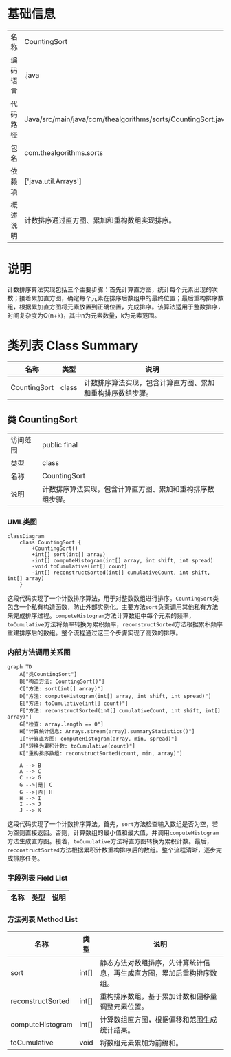 # 基础信息

|      |      |
|------|------|
| 名称 | CountingSort |
| 编码语言 | .java |
| 代码路径 | Java/src/main/java/com/thealgorithms/sorts/CountingSort.java |
| 包名 | com.thealgorithms.sorts |
| 依赖项 | ['java.util.Arrays'] |
| 概述说明 | 计数排序通过直方图、累加和重构数组实现排序。 |

# 说明

计数排序算法实现包括三个主要步骤：首先计算直方图，统计每个元素出现的次数；接着累加直方图，确定每个元素在排序后数组中的最终位置；最后重构排序数组，根据累加直方图将元素放置到正确位置，完成排序。该算法适用于整数排序，时间复杂度为O(n+k)，其中n为元素数量，k为元素范围。

# 类列表 Class Summary

| 名称   | 类型  | 说明 |
|-------|------|-------------|
| CountingSort | class | 计数排序算法实现，包含计算直方图、累加和重构排序数组步骤。 |



## 类 CountingSort

|      |      |
|------|------|
| 访问范围 | public final |
| 类型 | class |
| 名称 | CountingSort |
| 说明 | 计数排序算法实现，包含计算直方图、累加和重构排序数组步骤。 |


### UML类图

```mermaid
classDiagram
    class CountingSort {
        +CountingSort()
        +int[] sort(int[] array)
        -int[] computeHistogram(int[] array, int shift, int spread)
        -void toCumulative(int[] count)
        -int[] reconstructSorted(int[] cumulativeCount, int shift, int[] array)
    }
```

这段代码实现了一个计数排序算法，用于对整数数组进行排序。`CountingSort`类包含一个私有构造函数，防止外部实例化。主要方法`sort`负责调用其他私有方法来完成排序过程。`computeHistogram`方法计算数组中每个元素的频率，`toCumulative`方法将频率转换为累积频率，`reconstructSorted`方法根据累积频率重建排序后的数组。整个流程通过这三个步骤实现了高效的排序。


### 内部方法调用关系图

```mermaid
graph TD
    A["类CountingSort"]
    B["构造方法: CountingSort()"]
    C["方法: sort(int[] array)"]
    D["方法: computeHistogram(int[] array, int shift, int spread)"]
    E["方法: toCumulative(int[] count)"]
    F["方法: reconstructSorted(int[] cumulativeCount, int shift, int[] array)"]
    G["检查: array.length == 0"]
    H["计算统计信息: Arrays.stream(array).summaryStatistics()"]
    I["计算直方图: computeHistogram(array, min, spread)"]
    J["转换为累积计数: toCumulative(count)"]
    K["重构排序数组: reconstructSorted(count, min, array)"]

    A --> B
    A --> C
    C --> G
    G -->|是| C
    G -->|否| H
    H --> I
    I --> J
    J --> K
```

这段代码实现了一个计数排序算法。首先，`sort`方法检查输入数组是否为空，若为空则直接返回。否则，计算数组的最小值和最大值，并调用`computeHistogram`方法生成直方图。接着，`toCumulative`方法将直方图转换为累积计数。最后，`reconstructSorted`方法根据累积计数重构排序后的数组。整个流程清晰，逐步完成排序任务。

### 字段列表 Field List

| 名称  | 类型  | 说明 |
|-------|-------|------|

### 方法列表 Method List

| 名称  | 类型  | 说明 |
|-------|-------|------|
| sort | int[] | 静态方法对数组排序，先计算统计信息，再生成直方图，累加后重构排序数组。 |
| reconstructSorted | int[] | 重构排序数组，基于累加计数和偏移量调整元素位置。 |
| computeHistogram | int[] | 计算数组直方图，根据偏移和范围生成统计结果。 |
| toCumulative | void | 将数组元素累加为前缀和。 |




